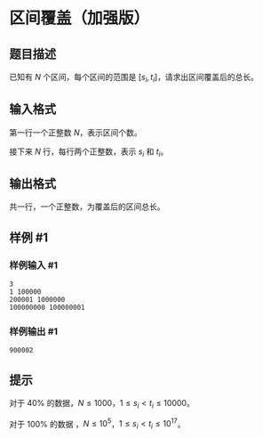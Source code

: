 # 区间覆盖（加强版）

## 题目描述

已知有 $N$ 个区间，每个区间的范围是 $[s_i,t_i]$，请求出区间覆盖后的总长。

## 输入格式

第一行一个正整数 $N$，表示区间个数。

接下来 $N$ 行，每行两个正整数，表示 $s_i$ 和 $t_i$。

## 输出格式

共一行，一个正整数，为覆盖后的区间总长。

## 样例 #1

### 样例输入 #1
```
3
1 100000
200001 1000000
100000000 100000001
```

### 样例输出 #1

```
900002
```

## 提示

对于 $40 \%$ 的数据，$N \le 1000$，$1 \le s_i < t_i \le 10000$。

对于 $100 \%$ 的数据 ，$N \le 10^5$，$1 \le s_i < t_i \le 10^{17}$。

